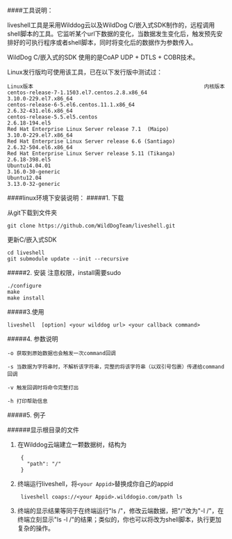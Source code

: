 ####工具说明：

liveshell工具是采用Wilddog云以及WildDog C/嵌入式SDK制作的，远程调用shell脚本的工具。它监听某个url下数据的变化，当数据发生变化后，触发预先安排好的可执行程序或者shell脚本，同时将变化后的数据作为参数传入。

WildDog C/嵌入式的SDK 使用的是CoAP UDP + DTLS + COBR技术。

Linux发行版均可使用该工具，已在以下发行版中测试过：

	Linux版本                                                       内核版本
	centos-release-7-1.1503.el7.centos.2.8.x86_64                   3.10.0-229.el7.x86_64
	centos-release-6-5.el6.centos.11.1.x86_64                       2.6.32-431.el6.x86_64
	centos-release-5.5.el5.centos                                   2.6.18-194.el5
	Red Hat Enterprise Linux Server release 7.1  (Maipo)            3.10.0-229.el7.x86_64
	Red Hat Enterprise Linux Server release 6.6 (Santiago)          2.6.32-504.el6.x86_64
	Red Hat Enterprise Linux Server release 5.11 (Tikanga)          2.6.18-398.el5
	Ubuntu14.04.01                                                  3.16.0-30-generic
	Ubuntu12.04                                                     3.13.0-32-generic

####linux环境下安装说明：
#####1. 下载

从git下载到文件夹

	git clone https://github.com/WildDogTeam/liveshell.git
	
更新C/嵌入式SDK

	cd liveshell	
	git submodule update --init --recursive

#####2. 安装
注意权限，install需要sudo

	./configure
	make
	make install

#####3.使用

	liveshell  [option] <your wilddog url> <your callback command>

#####4. 参数说明

	-o 获取到原始数据也会触发一次command回调

	-s 当数据为字符串时，不解析该字符串，完整的将该字符串（以双引号包裹）传递给command回调
	
	-v 触发回调时将命令完整打出
	
	-h 打印帮助信息
	
#####5. 例子

######显示根目录的文件

1. 在Wilddog云端建立一颗数据树，结构为

		{
		  "path": "/"
		}	

2. 终端运行liveshell，将`<your Appid>`替换成你自己的appid

		liveshell coaps://<your Appid>.wilddogio.com/path ls

3. 终端的显示结果等同于在终端运行"ls /"，修改云端数据，把"/"改为"-l /"，在终端立刻显示"ls -l /"的结果；类似的，你也可以将<your callback command>改为shell脚本，执行更加复杂的操作。
